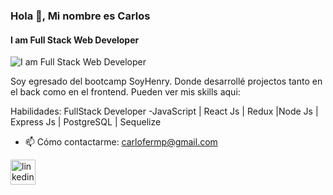 ### Hola 👋, Mi nombre es Carlos
#### I am Full Stack Web Developer
![I am Full Stack Web Developer](https://th.bing.com/th/id/OIP.ocLeVnq-Ji45r8-NrtRXMAHaC5?pid=ImgDet&rs=1)

Soy egresado del bootcamp SoyHenry. Donde desarrollé projectos tanto en el back como en el frontend. 
Pueden ver mis skills aqui:

Habilidades: FullStack Developer -JavaScript  | React Js | Redux |Node Js |  Express Js | PostgreSQL |  Sequelize

- 📫 Cómo contactarme: carlofermp@gmail.com 


[<img src='https://cdn.jsdelivr.net/npm/simple-icons@3.0.1/icons/linkedin.svg' alt='linkedin' height='40'>](https://www.linkedin.com/in/https://www.linkedin.com/in/carlos-mamani-784992238//)  



<!--
**Carlos7847/Carlos7847** is a ✨ _special_ ✨ repository because its `README.md` (this file) appears on your GitHub profile.

Here are some ideas to get you started:

- 🔭 I’m currently working on ...
- 🌱 I’m currently learning ...
- 👯 I’m looking to collaborate on ...
- 🤔 I’m looking for help with ...
- 💬 Ask me about ...
- 📫 How to reach me: ...
- 😄 Pronouns: ...
- ⚡ Fun fact: ...
-->
